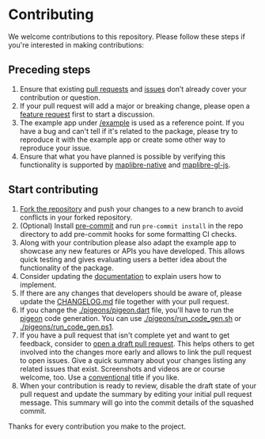 # Contributing

We welcome contributions to this repository. Please follow these steps if
you're interested in making contributions:

## Preceding steps

1. Ensure that
   existing [pull requests](https://github.com/josxha/flutter-maplibre/pulls)
   and [issues](https://github.com/josxha/flutter-maplibre/issues) don’t
   already cover your contribution or question.
2. If your pull request will add a major or breaking change, please open a
   [feature request](https://github.com/josxha/flutter-maplibre/issues/new/choose)
   first to start a discussion.
3. The example app under [/example](/example) is used as a reference point.
   If you have a bug and can't tell if it's related to the package, please try
   to reproduce it with the example app or create some other way to reproduce
   your issue.
4. Ensure that what you have planned is possible by verifying this functionality
   is supported
   by [maplibre-native](https://github.com/maplibre/maplibre-native)
   and [maplibre-gl-js](https://github.com/maplibre/maplibre-gl-js).

## Start contributing

1. [Fork the repository](https://github.com/josxha/flutter-maplibre/fork) and
   push your changes to a new branch to avoid conflicts in your forked
   repository.
1. (Optional) Install [pre-commit](https://pre-commit.com/) and run `pre-commit install` in the repo directory to add pre-commit hooks for some formatting CI checks.
1. Along with your contribution please also adapt the example app to showcase
   any new features or APIs you have developed. This allows quick testing and
   gives evaluating users a better idea about the functionality of the package.
1. Consider updating
   the [documentation](https://github.com/josxha/flutter-maplibre/tree/main/docs/docs)
   to explain users how to implement.
1. If there are any changes that developers should be aware of, please update
   the [CHANGELOG.md](https://github.com/josxha/flutter-maplibre/blob/main/CHANGELOG.md)
   file together with your pull request.
1. If you change the [./pigeons/pigeon.dart](./pigeons/pigeon.dart) file, you'll
   have to run the [pigeon](https://pub.dev/packages/pigeon) code generation.
   You can use [./pigeons/run_code_gen.sh](./pigeons/run_code_gen.sh)
   or [./pigeons/run_code_gen.ps1](./pigeons/run_code_gen.ps1).
1. If you have a pull request that isn't complete yet and want to get
   feedback, consider
   to [open a draft pull request](https://github.com/josxha/flutter-maplibre/pulls).
   This helps others to get
   involved into the changes more early and allows to link the pull request to
   open issues. Give a quick summary about your changes listing any related
   issues that exist. Screenshots and videos are or course welcome, too.
   Use a [conventional](https://www.conventionalcommits.org/) title if you like.
1. When your contribution is ready to review, disable the draft state of your
   pull request and update the summary by editing your initial pull request
   message. This summary will go into the commit details of the squashed commit.

Thanks for every contribution you make to the project.